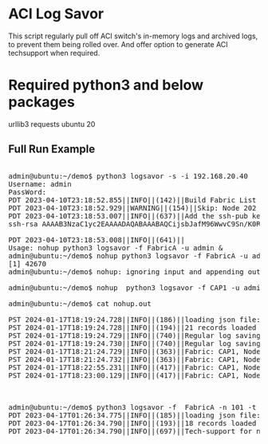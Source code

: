 # ACI Log Savor 

This script regularly pull off ACI switch's in-memory logs and archived logs, to prevent them being rolled over.
And offer option to generate ACI techsupport when required.


# Required python3 and below packages

urllib3
requests
ubuntu 20


## Full Run Example

<pre>

admin@ubuntu:~/demo$ python3 logsavor -s -i 192.168.20.40
Username: admin
PassWord:
PDT 2023-04-10T23:18:52.855||INFO||(142)||Build Fabric List
PDT 2023-04-10T23:18:52.929||WARNING||(154)||Skip: Node 202 OOB mgmt address is not configured
PDT 2023-04-10T23:18:53.007||INFO||(637)||Add the ssh-pub key below to user admin on 192.168.20.40
ssh-rsa AAAAB3NzaC1yc2EAAAADAQABAAABAQCijsbJafM96WwvC9Sn/K0R2jAndTkkYAupH1OCtE5CQtcNi9V9Dt7FpfVk5+f1i7PgAAOve9MxBbgFBLq6Ed+pHQ2qTpzn8eRoTWffxUkrUGJXQcdOywqWOMkxRcmTrRhFttEQJTqn4SRm5ITlmhkgjeDBuCgQ4Cj5RZI5lUXicjbFO2v6ykiGzbcueNlU+hbcBxsb0LctzpiFvUHNeTbgKOfDulJZBrwRRPf8DrocBh1te0B2h1xU8amvku6qyB1UoMGuwssQrKCIap28KNVkJhZCFQJlciJQt0/Q5pPghrcC5NJdKv5aDGp2QXRq8Bz44qzrlAdPnt+oX9vUrHrH tianhe@aci-logviewer

PDT 2023-04-10T23:18:53.008||INFO||(641)||
Usage: nohup python3 logsavor -f FabricA -u admin &
admin@ubuntu:~/demo$ nohup python3 logsavor -f FabricA -u admin &
[1] 42670
admin@ubuntu:~/demo$ nohup: ignoring input and appending output to 'nohup.out'

admin@ubuntu:~/demo$ nohup  python3 logsavor -f CAP1 -u admin -n 101,102 &

admin@ubuntu:~/demo$ cat nohup.out

PST 2024-01-17T18:19:24.728||INFO||(186)||loading json file: CAP1/fabric_node.json
PST 2024-01-17T18:19:24.728||INFO||(194)||21 records loaded from CAP1/fabric_node.json
PST 2024-01-17T18:19:24.729||INFO||(740)||Regular log saving timer started for node 101
PST 2024-01-17T18:19:24.730||INFO||(740)||Regular log saving timer started for node 102
PST 2024-01-17T18:21:24.729||INFO||(363)||Fabric: CAP1, Node: 101, Current Version: 15.2-5c, Syncing remote directory: /var/sysmgr/tmp_logs/
PST 2024-01-17T18:21:24.732||INFO||(363)||Fabric: CAP1, Node: 102, Current Version: 15.2-5c, Syncing remote directory: /var/sysmgr/tmp_logs/
PST 2024-01-17T18:22:55.231||INFO||(417)||Fabric: CAP1, Node: 102, Current Version: 15.2-5c, /var/sysmgr/tmp_logs/ is synced between active and archive
PST 2024-01-17T18:23:00.129||INFO||(417)||Fabric: CAP1, Node: 101, Current Version: 15.2-5c, /var/sysmgr/tmp_logs/ is synced between active and archive



admin@ubuntu:~/demo$ python3 logsavor -f  FabricA -n 101 -t
PDT 2023-04-17T01:26:34.775||INFO||(185)||loading json file: CAP1/fabric_node.json
PDT 2023-04-17T01:26:34.790||INFO||(193)||18 records loaded from CAP1/fabric_node.json
PDT 2023-04-17T01:26:34.790||INFO||(697)||Tech-support for node 101 should start within 30 seconds
